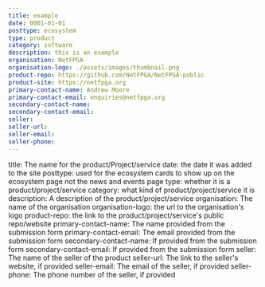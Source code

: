 ```yaml
---
title: example
date: 0001-01-01
posttype: ecosystem
type: product
category: software
description: this is an example
organisation: NetFPGA
organisation-logo: ./assets/images/thumbnail.png
product-repo: https://github.com/NetFPGA/NetFPGA-public
product-site: https://netfpga.org
primary-contact-name: Andrew Moore
primary-contact-email: enquiries@netfpga.org
secondary-contact-name:
secondary-contact-email:
seller:
seller-url:
seller-email:
seller-phone:
---
```


title: The name for the product/Project/service
date: the date it was added to the site
posttype: used for the ecosystem cards to show up on the ecosystem page not the news and events page
type: whether it is a product/project/service
category: what kind of product/project/service it is
description: A description of the product/project/service
organisation: The name of the organisation
organisation-logo: the url to the organisation's logo
product-repo: the link to the product/project/service's public repo/website
primary-contact-name: The name provided from the submission form
primary-contact-email: The email provided from the submission form
secondary-contact-name: If provided from the submission form
secondary-contact-email: If provided from the submission form
seller: The name of the seller of the product
seller-url: The link to the seller's website, if provided
seller-email: The email of the seller, if provided
seller-phone: The phone number of the seller, if provided
